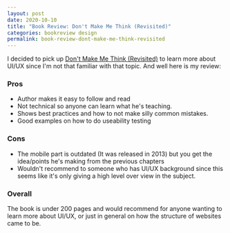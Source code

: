 ```yaml
---
layout: post
date: 2020-10-10
title: "Book Review: Don't Make Me Think (Revisited)"
categories: bookreview design
permalink: book-review-dont-make-me-think-revisited
---
```


I decided to pick up [Don't Make Me Think (Revisited)](https://amzn.to/3lCh6SD) to learn more about UI/UX since I'm not that familiar with that topic. And well here is my review:

### Pros
- Author makes it easy to follow and read
- Not technical so anyone can learn what he's teaching.
- Shows best practices and how to not make silly common mistakes.
- Good examples on how to do useability testing


### Cons
- The mobile part is outdated (It was released in 2013) but you get the idea/points he's making from the previous chapters
- Wouldn't recommend to someone who has UI/UX background since this seems like it's only giving a high level over view in the subject.

### Overall

The book is under 200 pages and would recommend for anyone wanting to learn more about UI/UX, or just in general on how the structure of websites came to be.
